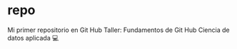 # repo
Mi primer repositorio en Git Hub
Taller: Fundamentos de Git Hub
Ciencia de datos aplicada :computer:
